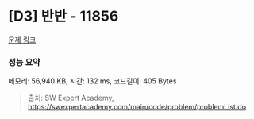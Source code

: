 # [D3] 반반 - 11856 

[문제 링크](https://swexpertacademy.com/main/code/problem/problemDetail.do?contestProbId=AXjS1GXqZ8gDFATi) 

### 성능 요약

메모리: 56,940 KB, 시간: 132 ms, 코드길이: 405 Bytes



> 출처: SW Expert Academy, https://swexpertacademy.com/main/code/problem/problemList.do